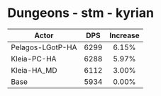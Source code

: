 # Dungeons - stm - kyrian
| Actor | DPS | Increase |
|---|:---:|:---:|
|Pelagos-LGotP-HA|6299|6.15%|
|Kleia-PC-HA|6288|5.97%|
|Kleia-HA_MD|6112|3.00%|
|Base|5934|0.00%|
